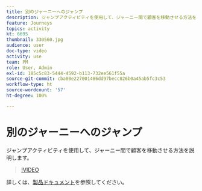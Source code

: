 ```yaml
---
title: 別のジャーニーへのジャンプ
description: ジャンプアクティビティを使用して、ジャーニー間で顧客を移動させる方法を説明します。
feature: Journeys
topics: activity
kt: 6695
thumbnail: 330560.jpg
audience: user
doc-type: video
activity: use
team: PM
role: User, Admin
exl-id: 185c5c83-5444-4592-b113-732ee561f55a
source-git-commit: cba80e227001486dd97becc826b0a45ab5fc3c53
workflow-type: ht
source-wordcount: '57'
ht-degree: 100%

---
```


# 別のジャーニーへのジャンプ

ジャンプアクティビティを使用して、ジャーニー間で顧客を移動させる方法を説明します。

>[!VIDEO](https://video.tv.adobe.com/v/330560?quality=12&learn=on)

詳しくは、[製品ドキュメント](https://experienceleague.adobe.com/docs/journeys/using/building-journeys/about-journey-building/action-activities/jump.html?lang=jp#building-journeys)を参照してください。
